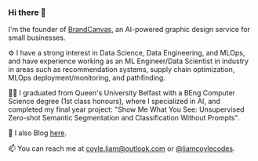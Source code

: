 ### Hi there 👋
I'm the founder of [BrandCanvas](https://brandcanvas.net/), an AI-powered graphic design service for small businesses.

⚙️ I have a strong interest in Data Science, Data Engineering, and MLOps, and have experience working as an ML Engineer/Data Scientist in industry in areas such as recommendation systems, supply chain optimization, MLOps deployment/monitoring, and pathfinding.

👨‍🎓 I graduated from Queen's University Belfast with a BEng Computer Science degree (1st class honours), where I specialized in AI, and completed my final year project: "Show Me What You See: Unsupervised Zero-shot Semantic Segmentation and Classification Without Prompts".

📝 I also Blog [here](https://liam-coyle.github.io/blog/).

📫 You can reach me at coyle.liam@outlook.com or [@liamcoylecodes](https://twitter.com/liamcoylecodes).
